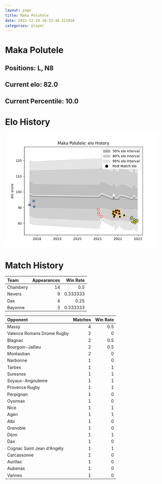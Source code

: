 ```yaml
---  
layout: page  
title: Maka Polutele  
date: 2022-12-18 16:33:48.221916  
categories: player  
---
```

# Maka Polutele

## Positions: L, N8

## Current elo: 82.0

## Current Percentile: 10.0

# Elo History


![elo history](history_MakaPolutele.png)
# Match History


| Team     |   Appearances |   Win Rate |
|:---------|--------------:|-----------:|
| Chambery |            14 |   0.5      |
| Nevers   |             9 |   0.333333 |
| Dax      |             4 |   0.25     |
| Bayonne  |             3 |   0.333333 |

| Opponent                   |   Matches |   Win Rate |
|:---------------------------|----------:|-----------:|
| Massy                      |         4 |        0.5 |
| Valence Romans Drome Rugby |         2 |        0   |
| Blagnac                    |         2 |        0.5 |
| Bourgoin-Jallieu           |         2 |        0.5 |
| Montauban                  |         2 |        0   |
| Narbonne                   |         1 |        0   |
| Tarbes                     |         1 |        1   |
| Suresnes                   |         1 |        1   |
| Soyaux-Angouleme           |         1 |        1   |
| Provence Rugby             |         1 |        1   |
| Perpignan                  |         1 |        0   |
| Oyonnax                    |         1 |        0   |
| Nice                       |         1 |        1   |
| Agen                       |         1 |        1   |
| Albi                       |         1 |        0   |
| Grenoble                   |         1 |        0   |
| Dijon                      |         1 |        1   |
| Dax                        |         1 |        0   |
| Cognac Saint Jean d'Angély |         1 |        1   |
| Carcassonne                |         1 |        0   |
| Aurillac                   |         1 |        0   |
| Aubenas                    |         1 |        0   |
| Vannes                     |         1 |        0   |